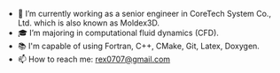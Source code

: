 - 🏢 I’m currently working as a senior engineer in CoreTech System Co., Ltd. which is also known as Moldex3D.
- 🎓 I’m majoring in computational fluid dynamics (CFD).
- 📚 I'm capable of using Fortran, C++, CMake, Git, Latex, Doxygen.
- 📫 How to reach me: rex0707@gmail.com
